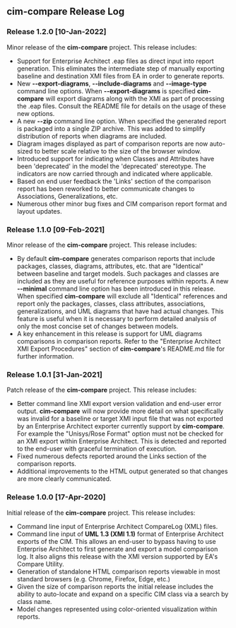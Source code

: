 ## cim-compare Release Log

### Release 1.2.0 [10-Jan-2022]
Minor release of the **cim-compare** project.  This release includes:

- Support for Enterprise Architect .eap files as direct input into report generation. This eliminates the intermediate step of manually exporting baseline and destination XMI files from EA in order to generate reports.
- New **--export-diagrams**, **--include-diagrams** and **--image-type** command line options. When **--export-diagrams** is specified **cim-compare** will export diagrams along with the XMI as part of processing the .eap files. Consult the README file for details on the usage of these new options.
- A new **--zip** command line option. When specified the generated report is packaged into a single ZIP archive. This was added to simplify distribution of reports when diagrams are included.
- Diagram images displayed as part of comparison reports are now auto-sized to better scale relative to the size of the browser window.
- Introduced support for indicating when Classes and Attributes have been 'deprecated' in the model the 'deprecated' stereotype. The indicators are now carried through and indicated where applicable.
- Based on end user feedback the 'Links' section of the comparison report has been reworked to better communicate changes to Associations, Generalizations, etc.
- Numerous other minor bug fixes and CIM comparison report format and layout updates.

### Release 1.1.0 [09-Feb-2021]
Minor release of the **cim-compare** project.  This release includes:

- By default **cim-compare** generates comparison reports that include packages, classes, diagrams, attributes, etc. that are "Identical" between baseline and target models. Such packages and classes are included as they are useful for reference purposes within reports. A new **--minimal** command line option has been introduced in this release.  When specified **cim-compare** will exclude all "Identical" references and report only the packages, classes, class attributes, associations, generalizations, and UML diagrams that have had actual changes. This feature is useful when it is necessary to perform detailed analysis of only the most concise set of changes between models.
- A key enhancement in this release is support for UML diagrams comparisons in comparison reports. Refer to the "Enterprise Architect XMI Export Procedures" section of **cim-compare**'s README.md file for further information.  

### Release 1.0.1 [31-Jan-2021]
Patch release of the **cim-compare** project.  This release includes:

- Better command line XMI export version validation and end-user error output. **cim-compare** will now provide more detail on what specifically was invalid for a baseline or target XMI input file that was not exported by an Enterprise Architect exporter currently support by **cim-compare**. For example the "Unisys/Rose Format" option must not be checked for an XMI export within Enterprise Architect. This is detected and reported to the end-user with graceful termination of execution.
- Fixed numerous defects reported around the Links section of the comparison reports.
- Additional improvements to the HTML output generated so that changes are more clearly communicated.

### Release 1.0.0 [17-Apr-2020]
Initial release of the **cim-compare** project.  This release includes:

- Command line input of Enterprise Architect CompareLog (XML) files.
- Command line input of  **UML 1.3 (XMI 1.1)** format of Enterprise Architect exports of the CIM.  This allows an end-user to bypass having to use Enterprise Architect to first generate and export a model comparison log. It also aligns this release with the XMI version supported by EA's Compare Utility.
- Generation of standalone HTML comparison reports viewable in most standard browsers (e.g. Chrome, Firefox, Edge, etc.)
- Given the size of comparison reports the initial release includes the ability to auto-locate and expand on a specific CIM class via a search by class name.
- Model changes represented using color-oriented visualization within reports.

